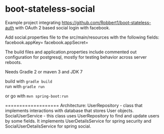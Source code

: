 boot-stateless-social
===================
Example project integrating https://github.com/Robbert1/boot-stateless-auth with OAuth 2 based social login with facebook.

Add social.properties file to the src/main/resources with the following fields:
facebook.appKey=<your app id>
facebook.appSecret=<you app secret>

The build files and application.properties include commented out configuration for postgresql, mostly for testing behavior across server reboots.

Needs Gradle 2 or maven 3 and JDK 7

build with `gradle build`  
run with `gradle run`

or go with `mvn spring-boot:run`



===================
Architecture:
UserRepository - class that implements interactions with database that stores User objects.
SocialUserService - this class uses UserRepository to find and update users by some fields.
    It implements UserDetailsService for spring security and SocialUserDetailsService for spring social.

  